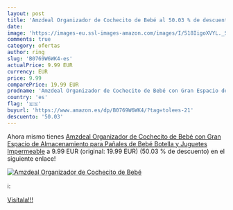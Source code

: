 ```yaml
---
layout: post
title: 'Amzdeal Organizador de Cochecito de Bebé al 50.03 % de descuento'
date: 
image: 'https://images-eu.ssl-images-amazon.com/images/I/518IigoXVYL._SL200_.jpg'
comments: true
category: ofertas
author: ring
slug: 'B0769W6WK4-es'
actualPrice: 9.99 EUR
currency: EUR
price: 9.99
comparePrice: 19.99 EUR
prodname: 'Amzdeal Organizador de Cochecito de Bebé con Gran Espacio de Almacenamiento para Pañales de Bebé Botella y Juguetes  Impermeable'
country: 'es'
flag: '🇪🇸'
buyurl: 'https://www.amazon.es/dp/B0769W6WK4/?tag=tolees-21'
descuento: '50.03'
---
```


Ahora mismo tienes [Amzdeal Organizador de Cochecito de Bebé con Gran Espacio de Almacenamiento para Pañales de Bebé Botella y Juguetes  Impermeable](https://www.amazon.es/dp/B0769W6WK4/?tag=tolees-21) a 9.99 EUR (original: 19.99 EUR) (50.03 %  de descuento) en el siguiente enlace!

[![Amzdeal Organizador de Cochecito de Bebé](https://images-eu.ssl-images-amazon.com/images/I/518IigoXVYL._SL200_.jpg)](https://www.amazon.es/dp/B0769W6WK4/?tag=tolees-21)

ℹ️:


[Visítala!!!](https://www.amazon.es/dp/B0769W6WK4/?tag=tolees-21)
